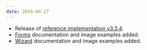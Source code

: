 ```yaml
---
date: 2016-04-27
---
```

<ul>
  <li>Release of <a href="https://github.com/patternfly/patternfly/releases/tag/v3.3.4" title="PatternFly reference implementation v3.3.4 on Github">reference implementation v3.3.4</a>.</li>
  <li><a href="{{site.baseurl}}pattern-library/forms-and-controls/forms/">Forms</a> documentation and image examples added.</li>
  <li><a href="{{site.baseurl}}pattern-library/communication/wizard/">Wizard</a> documentation and image examples added.</li>
</ul>